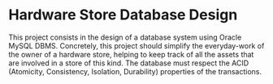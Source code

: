 # Hardware Store Database Design


This project consists in the design of a database system using Oracle MySQL DBMS. 
Concretely, this project should simplify the everyday-work of the owner of a hardware store, helping to keep track of all the assets that are involved in a store of this kind.
The database must respect the ACID (Atomicity, Consistency, Isolation, Durability) properties of the transactions.

